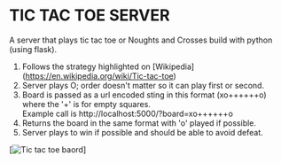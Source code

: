 #  TIC TAC TOE SERVER

A server that plays tic tac toe or Noughts and Crosses build with python (using flask).  
1. Follows the strategy highlighted on [Wikipedia] (https://en.wikipedia.org/wiki/Tic-tac-toe)
2. Server plays O; order doesn't matter so it can play first or second.
3. Board is passed as a url encoded sting in this format (xo++++++o) where the '+' is for empty squares.  
Example call is http://localhost:5000/?board=xo++++++o
4. Returns the board in the same format with 'o' played if possible.
5. Server plays to win if possible and should be able to avoid defeat.

[![Tic tac toe baord](https://upload.wikimedia.org/wikipedia/commons/thumb/3/32/Tic_tac_toe.svg/200px-Tic_tac_toe.svg.png)]
